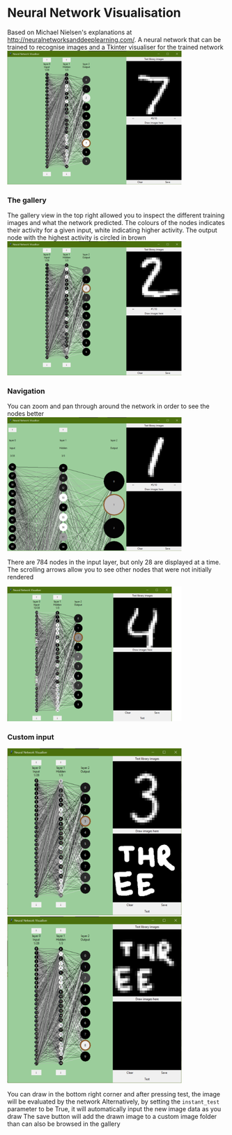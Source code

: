 # Neural Network Visualisation
Based on Michael Nielsen's explanations at http://neuralnetworksanddeeplearning.com/. A neural network that can be trained to recognise images and a Tkinter visualiser for the trained network\
<img src="images/gallery_7.png" title="The window on startup" alt="The number 7 in a pixelated black and white image is displayed to the right.
On the left there are three columns of circles, with the last columns containing the numbers 0 to 9.
The nodes labelled 2 and 7 are in white while the rest are black. The number 7 has been circled" width="400"/>
### The gallery
The gallery view in the top right allowed you to inspect the different training images and what the network predicted.
The colours of the nodes indicates their activity for a given input, white indicating higher activity.
The output node with the highest activity is circled in brown\
<img src="images/gallery_2.png" title="Using the gallery feature" alt="The number 2 is displayed to the right.
The node labelled numbers 2 is white and has been circled" width="400"/>
### Navigation
You can zoom and pan through around the network in order to see the nodes better\
<img src="images/zoom_1.png" title="Using the zoom feature" alt="The number 1 is displayed to the right.
The node labelled numbers 1 is light grey and has been circled" width="400"/>

There are 784 nodes in the input layer, but only 28 are displayed at a time.
The scrolling arrows allow you to see other nodes that were not initially rendered

<img src="images/gallery_4.png" title="Using the node scrolling feature" alt="The number 4 is displayed to the right.
The nodes labelled numbers 2 and 7 are both dark grey.
The node labelled 2 has been circled" width="400"/>

### Custom input
<img src="images/custom_1.png" title="Using the custom input feature" alt="The number 3 is displayed in the top right corner, in the bottom right
are the handwritten letters spelling out the word 'three'." width="400"/>
<img src="images/custom_2.png" title="Using the custom input feature" alt="A more pixelated version of what was in the bottom right hand corner has moved to the top right.
The node labelled numbers 8 is white and has been circled" width="400"/>

You can draw in the bottom right corner and after pressing test, the image will be evaluated by the network
Alternatively, by setting the ```instant_test``` parameter to be True,
it will automatically input the new image data as you draw
The save button will add the drawn image to a custom image folder than can also be browsed in the gallery
